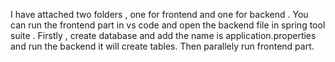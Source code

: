 I have attached two folders , one for frontend and one for backend . You can run the frontend part in vs code and open the backend file in spring tool suite .
Firstly , create database and add the name is application.properties and run the backend it will create tables. Then parallely run frontend part.
